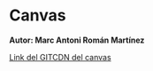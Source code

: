 # Canvas
**Autor: Marc Antoni Román Martínez**

[Link del GITCDN del canvas](https://gitcdn.xyz/cdn/mroman181/Canvas/6c3c7001c66395edd8f8c2b5974d67f907e18798/canvas.html)
